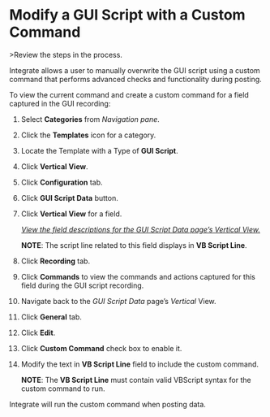 # Modify a GUI Script with a Custom Command

<span id="Post Data using a GUI Script Steps" class="popUpLink">\>Review
the steps in the process. </span>

Integrate allows a user to manually overwrite the GUI script using a
custom command that performs advanced checks and functionality during
posting.

To view the current command and create a custom command for a field
captured in the GUI recording:  

1.  Select **Categories** from *Navigation pane*.

2.  Click the **Templates** icon for a category.

3.  Locate the Template with a Type of **GUI Script**.

4.  Click **Vertical View**.

5.  Click **Configuration** tab.

6.  Click **GUI Script Data** button.

7.  Click **Vertical View** for a field.
    
    *[View the field descriptions for the GUI Script Data page’s
    Vertical
    View.](../Page_Desc/GUI_Script_Data_H.htm#GUI_Script_Data_V_All)*
    
    **NOTE**: The script line related to this field displays in **VB
    Script Line**.

8.  Click **Recording** tab.

9.  Click **Commands** to view the commands and actions captured for
    this field during the GUI script recording.

10. Navigate back to the *GUI Script Data* page’s *Vertical* View.

11. Click **General** tab.

12. Click **Edit**.

13. Click **Custom Command** check box to enable it.

14. Modify the text in **VB Script Line** field to include the custom
    command.
    
    **NOTE**: The **VB Script Line** must contain valid VBScript syntax
    for the custom command to run.

Integrate will run the custom command when posting data.
